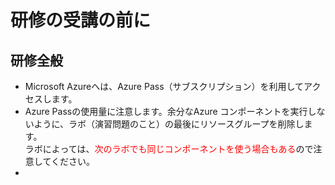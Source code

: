 # 研修の受講の前に

## 研修全般
- Microsoft Azureへは、Azure Pass（サブスクリプション）を利用してアクセスします。
- Azure Passの使用量に注意します。余分なAzure コンポーネントを実行しないように、ラボ（演習問題のこと）の最後にリソースグループを削除します。<br>ラボによっては、<font color='red'>次のラボでも同じコンポーネントを使う場合もある</font>ので注意してください。
- 
